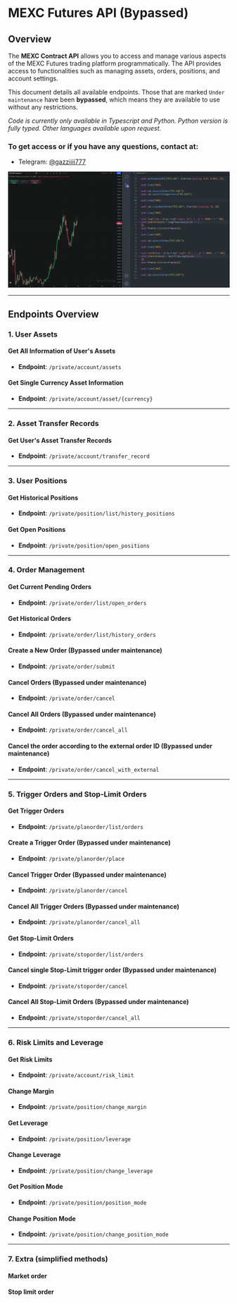 # MEXC Futures API (Bypassed)

## Overview
The **MEXC Contract API** allows you to access and manage various aspects of the MEXC Futures trading platform programmatically. The API provides access to functionalities such as managing assets, orders, positions, and account settings.

This document details all available endpoints. Those that are marked `Under maintenance` have been **bypassed**, which means they are available to use without any restrictions.

*Code is currently only available in Typescript and Python. Python version is fully typed. Other languages available upon request.*


### To get access or if you have any questions, contact at:

* Telegram: [@gazziiii777](https://t.me/gazziiii777)

![assets/demo.gif](assets/demo.gif)

---

## Endpoints Overview

### 1. **User Assets**

#### Get All Information of User's Assets
- **Endpoint**: `/private/account/assets`
  
#### Get Single Currency Asset Information
- **Endpoint**: `/private/account/asset/{currency}`

---

### 2. **Asset Transfer Records**

#### Get User's Asset Transfer Records
- **Endpoint**: `/private/account/transfer_record`

---

### 3. **User Positions**

#### Get Historical Positions
- **Endpoint**: `/private/position/list/history_positions`

#### Get Open Positions
- **Endpoint**: `/private/position/open_positions`

---

### 4. **Order Management**

#### Get Current Pending Orders
- **Endpoint**: `/private/order/list/open_orders`

#### Get Historical Orders
- **Endpoint**: `/private/order/list/history_orders`

#### Create a New Order (Bypassed under maintenance)
- **Endpoint**: `/private/order/submit`

#### Cancel Orders (Bypassed under maintenance)
- **Endpoint**: `/private/order/cancel`

#### Cancel All Orders (Bypassed under maintenance)
- **Endpoint**: `/private/order/cancel_all`

#### Cancel the order according to the external order ID (Bypassed under maintenance)
- **Endpoint**: `/private/order/cancel_with_external`

---

### 5. **Trigger Orders and Stop-Limit Orders**

#### Get Trigger Orders
- **Endpoint**: `/private/planorder/list/orders`

#### Create a Trigger Order (Bypassed under maintenance)
- **Endpoint**: `/private/planorder/place`

#### Cancel Trigger Order (Bypassed under maintenance)
- **Endpoint**: `/private/planorder/cancel`
  
#### Cancel All Trigger Orders (Bypassed under maintenance)
- **Endpoint**: `/private/planorder/cancel_all`

#### Get Stop-Limit Orders
- **Endpoint**: `/private/stoporder/list/orders`

#### Cancel single Stop-Limit trigger order (Bypassed under maintenance)
- **Endpoint**: `/private/stoporder/cancel`

#### Cancel All Stop-Limit Orders (Bypassed under maintenance)
- **Endpoint**: `/private/stoporder/cancel_all`

---

### 6. **Risk Limits and Leverage**

#### Get Risk Limits
- **Endpoint**: `/private/account/risk_limit`

#### Change Margin
- **Endpoint**: `/private/position/change_margin`

#### Get Leverage
- **Endpoint**: `/private/position/leverage`

#### Change Leverage
- **Endpoint**: `/private/position/change_leverage`

#### Get Position Mode
- **Endpoint**: `/private/position/position_mode`

#### Change Position Mode
- **Endpoint**: `/private/position/change_position_mode`

---


### 7. Extra (simplified methods)

#### Market order

#### Stop limit order
